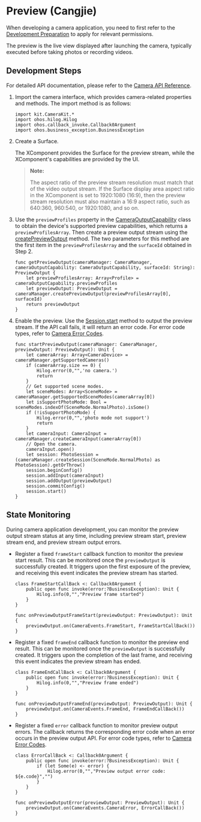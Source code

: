 # Preview (Cangjie)

When developing a camera application, you need to first refer to the [Development Preparation](./cj-camera-preparation.md) to apply for relevant permissions.

The preview is the live view displayed after launching the camera, typically executed before taking photos or recording videos.

## Development Steps

For detailed API documentation, please refer to the [Camera API Reference](../../../../reference/source_en/CameraKit/cj-apis-multimedia-camera.md).

1. Import the camera interface, which provides camera-related properties and methods. The import method is as follows:

    <!-- compile -->

    ```cangjie
    import kit.CameraKit.*
    import ohos.hilog.Hilog
    import ohos.callback_invoke.Callback0Argument
    import ohos.business_exception.BusinessException
    ```

2. Create a Surface.

    The XComponent provides the Surface for the preview stream, while the XComponent's capabilities are provided by the UI.

    > **Note:**
    >
    > The aspect ratio of the preview stream resolution must match that of the video output stream. If the Surface display area aspect ratio in the XComponent is set to 1920:1080 (16:9), then the preview stream resolution must also maintain a 16:9 aspect ratio, such as 640:360, 960:540, or 1920:1080, and so on.

3. Use the `previewProfiles` property in the [CameraOutputCapability](../../../../reference/source_en/CameraKit/cj-apis-multimedia-camera.md#struct-cameraoutputcapability) class to obtain the device's supported preview capabilities, which returns a `previewProfilesArray`. Then create a preview output stream using the [createPreviewOutput](../../../../reference/source_en/CameraKit/cj-apis-multimedia-camera.md#func-createpreviewoutputprofile-string) method. The two parameters for this method are the first item in the `previewProfilesArray` and the `surfaceId` obtained in Step 2.

    <!-- compile -->

    ```cangjie
    func getPreviewOutput(cameraManager: CameraManager, cameraOutputCapability: CameraOutputCapability, surfaceId: String): PreviewOutput {
        let previewProfilesArray: Array<Profile> = cameraOutputCapability.previewProfiles
        let previewOutput: PreviewOutput = cameraManager.createPreviewOutput(previewProfilesArray[0], surfaceId)
        return previewOutput
    }
    ```

4. Enable the preview. Use the [Session.start](../../../../reference/source_en/CameraKit/cj-apis-multimedia-camera.md#func-start) method to output the preview stream. If the API call fails, it will return an error code. For error code types, refer to [Camera Error Codes](../../../../reference/source_en/CameraKit/cj-errorcode-multimedia-camera.md).

    <!-- compile -->

    ```cangjie
    func startPreviewOutput(cameraManager: CameraManager, previewOutput: PreviewOutput): Unit {
        let cameraArray: Array<CameraDevice> = cameraManager.getSupportedCameras()
        if (cameraArray.size == 0) {
            Hilog.error(0,"",'no camera.')
            return
        }
        // Get supported scene modes.
        let sceneModes: Array<SceneMode> = cameraManager.getSupportedSceneModes(cameraArray[0])
        let isSupportPhotoMode: Bool = sceneModes.indexOf(SceneMode.NormalPhoto).isSome()
        if (!isSupportPhotoMode) {
            Hilog.error(0,"",'photo mode not support')
            return
        }
        let cameraInput: CameraInput = cameraManager.createCameraInput(cameraArray[0])
        // Open the camera.
        cameraInput.open()
        let session: PhotoSession = (cameraManager.createSession(SceneMode.NormalPhoto) as PhotoSession).getOrThrow()
        session.beginConfig()
        session.addInput(cameraInput)
        session.addOutput(previewOutput)
        session.commitConfig()
        session.start()
    }
    ```

## State Monitoring

During camera application development, you can monitor the preview output stream status at any time, including preview stream start, preview stream end, and preview stream output errors.

- Register a fixed `frameStart` callback function to monitor the preview start result. This can be monitored once the `previewOutput` is successfully created. It triggers upon the first exposure of the preview, and receiving this event indicates the preview stream has started.

    <!-- compile -->

    ```cangjie
    class FrameStartCallBack <: Callback0Argument {
        public open func invoke(error:?BusinessException): Unit {
            Hilog.info(0,"","Preview frame started")
        }
    }

    func onPreviewOutputFrameStart(previewOutput: PreviewOutput): Unit {
        previewOutput.on(CameraEvents.FrameStart, FrameStartCallBack())
    }
    ```

- Register a fixed `frameEnd` callback function to monitor the preview end result. This can be monitored once the `previewOutput` is successfully created. It triggers upon the completion of the last frame, and receiving this event indicates the preview stream has ended.

    <!-- compile -->

    ```cangjie
    class FrameEndCallBack <: Callback0Argument {
        public open func invoke(error:?BusinessException): Unit {
            Hilog.info(0,"","Preview frame ended")
        }
    }

    func onPreviewOutputFrameEnd(previewOutput: PreviewOutput): Unit {
        previewOutput.on(CameraEvents.FrameEnd, FrameEndCallBack())
    }
    ```

- Register a fixed `error` callback function to monitor preview output errors. The callback returns the corresponding error code when an error occurs in the preview output API. For error code types, refer to [Camera Error Codes](../../../../reference/source_en/CameraKit/cj-errorcode-multimedia-camera.md).

    <!-- compile -->

    ```cangjie
    class ErrorCallBack <: Callback0Argument {
        public open func invoke(error:?BusinessException): Unit {
            if (let Some(e) <- error) {
                Hilog.error(0,"","Preview output error code: ${e.code}","")
            }
        }
    }

    func onPreviewOutputError(previewOutput: PreviewOutput): Unit {
        previewOutput.on(CameraEvents.CameraError, ErrorCallBack())
    }
    ```